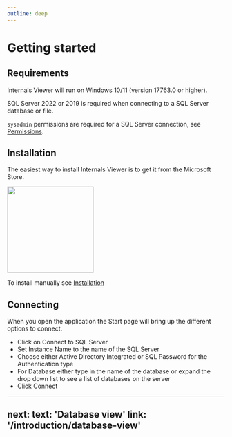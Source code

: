 ```yaml
---
outline: deep
---
```


# Getting started

## Requirements

Internals Viewer will run on Windows 10/11 (version 17763.0 or higher).

SQL Server 2022 or 2019 is required when connecting to a SQL Server database or file.

`sysadmin` permissions are required for a SQL Server connection, see [Permissions](/docs/introduction/permissions).

## Installation

The easiest way to install Internals Viewer is to get it from the Microsoft Store.

<a href="https://apps.microsoft.com/detail/Internals%20Viewer/9MSW42CQMK2V?launch=true
	&mode=mini">
	<img src="https://get.microsoft.com/images/en-gb%20dark.svg" width="200"/>
</a>

To install manually see [Installation](/docs/introduction/installation.md)

## Connecting

When you open the application the Start page will bring up the different options to connect.

- Click on Connect to SQL Server
- Set Instance Name to the name of the SQL Server
- Choose either Active Directory Integrated or SQL Password for the Authentication type
- For Database either type in the name of the database or expand the drop down list to see a list of databases on the server
- Click Connect

---
next:
  text: 'Database view'
  link: '/introduction/database-view'
---